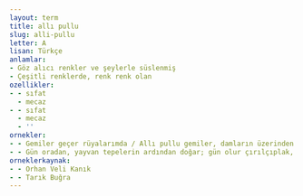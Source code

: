 ```yaml
---
layout: term
title: allı pullu
slug: alli-pullu
letter: A
lisan: Türkçe
anlamlar:
- Göz alıcı renkler ve şeylerle süslenmiş
- Çeşitli renklerde, renk renk olan
ozellikler:
- - sıfat
  - mecaz
- - sıfat
  - mecaz
  - ''
ornekler:
- - Gemiler geçer rüyalarımda / Allı pullu gemiler, damların üzerinden
- - Gün oradan, yayvan tepelerin ardından doğar; gün olur çırılçıplak, bakır kızılı ve koskocaman, gün olur allı pullu bulutların arasından ve altınlaşarak…
orneklerkaynak:
- - Orhan Veli Kanık
- - Tarık Buğra
---
```

